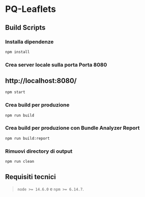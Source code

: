 # PQ-Leaflets

## Build Scripts

### Installa dipendenze

```sh
npm install
```

### Crea server locale sulla porta Porta 8080

## http://localhost:8080/

```sh
npm start
```

### Crea build per produzione

```sh
npm run build
```

### Crea build per produzione con Bundle Analyzer Report

```sh
npm run build:report
```

### Rimuovi directory di output

```sh
npm run clean
```

## Requisiti tecnici

> `node >= 14.6.0` e `npm >= 6.14.7`.
